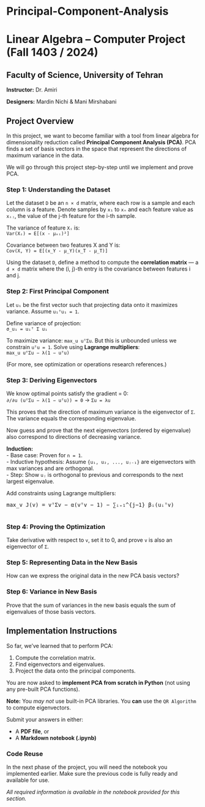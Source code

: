# Principal-Component-Analysis


  <h1>Linear Algebra – Computer Project (Fall 1403 / 2024)</h1>
  <h2>Faculty of Science, University of Tehran</h2>
  <p><strong>Instructor:</strong> Dr. Amiri</p>
  <p><strong>Designers:</strong> Mardin Nichi & Mani Mirshabani</p>

  <h2>Project Overview</h2>
  <p>
    In this project, we want to become familiar with a tool from linear algebra for dimensionality reduction called 
    <strong>Principal Component Analysis (PCA)</strong>. PCA finds a set of basis vectors in the space that represent the 
    directions of maximum variance in the data.
  </p>
  <p>We will go through this project step-by-step until we implement and prove PCA.</p>

  <h3>Step 1: Understanding the Dataset</h3>
  <p>
    Let the dataset <code>D</code> be an <code>n × d</code> matrix, where each row is a sample and each column is a feature. 
    Denote samples by <code>x₁</code> to <code>xₙ</code> and each feature value as <code>xᵢⱼ</code>, the value of the j-th 
    feature for the i-th sample.
  </p>
  <p>
    The variance of feature <code>Xᵢ</code> is:
    <br>
    <code>Var(Xᵢ) = E[(x - μₓᵢ)²]</code>
  </p>
  <p>
    Covariance between two features X and Y is:
    <br>
    <code>Cov(X, Y) = E[(x_Y - μ_Y)(x_T - μ_T)]</code>
  </p>
  <p>
    Using the dataset <code>D</code>, define a method to compute the <strong>correlation matrix</strong> — a 
    <code>d × d</code> matrix where the (i, j)-th entry is the covariance between features i and j.
  </p>

  <h3>Step 2: First Principal Component</h3>
  <p>
    Let <code>u₁</code> be the first vector such that projecting data onto it maximizes variance.
    Assume <code>u₁ᵀu₁ = 1</code>.
  </p>
  <p>
    Define variance of projection:
    <br>
    <code>σ_u₁ = u₁ᵀ Σ u₁</code>
  </p>
  <p>
    To maximize variance: <code>max_u uᵀΣu</code>. But this is unbounded unless we constrain <code>uᵀu = 1</code>.
    Solve using <strong>Lagrange multipliers</strong>:
    <br>
    <code>max_u uᵀΣu − λ(1 − uᵀu)</code>
  </p>
  <p>
    (For more, see optimization or operations research references.)
  </p>

  <h3>Step 3: Deriving Eigenvectors</h3>
  <p>
    We know optimal points satisfy the gradient = 0:
    <br>
    <code>∂/∂u (uᵀΣu − λ(1 − uᵀu)) = 0</code> → <code>Σu = λu</code>
  </p>
  <p>
    This proves that the direction of maximum variance is the eigenvector of <code>Σ</code>.
    The variance equals the corresponding eigenvalue.
  </p>
  <p>
    Now guess and prove that the next eigenvectors (ordered by eigenvalue) also correspond to directions of decreasing variance.
  </p>
  <p>
    <strong>Induction:</strong><br>
    - Base case: Proven for <code>n = 1</code>.<br>
    - Inductive hypothesis: Assume <code>{u₁, u₂, ..., uⱼ₋₁}</code> are eigenvectors with max variances and are orthogonal.<br>
    - Step: Show <code>uⱼ</code> is orthogonal to previous and corresponds to the next largest eigenvalue.
  </p>
  <p>
    Add constraints using Lagrange multipliers:
  </p>
  <pre>
max_v J(v) = vᵀΣv − α(vᵀv − 1) − ∑ᵢ₌₁^{j−1} βᵢ(uᵢᵀv)
  </pre>

  <h3>Step 4: Proving the Optimization</h3>
  <p>
    Take derivative with respect to <code>v</code>, set it to 0, and prove <code>v</code> is also an eigenvector of <code>Σ</code>.
  </p>

  <h3>Step 5: Representing Data in the New Basis</h3>
  <p>How can we express the original data in the new PCA basis vectors?</p>

  <h3>Step 6: Variance in New Basis</h3>
  <p>Prove that the sum of variances in the new basis equals the sum of eigenvalues of those basis vectors.</p>

  <h2>Implementation Instructions</h2>
  <p>
    So far, we’ve learned that to perform PCA:
  </p>
  <ol>
    <li>Compute the correlation matrix.</li>
    <li>Find eigenvectors and eigenvalues.</li>
    <li>Project the data onto the principal components.</li>
  </ol>
  <p>
    You are now asked to <strong>implement PCA from scratch in Python</strong> (not using any pre-built PCA functions).
  </p>
  <p>
    <strong>Note:</strong> You <em>may not</em> use built-in PCA libraries.  
    You <strong>can</strong> use the <code>QR Algorithm</code> to compute eigenvectors.
  </p>
  <p>
    Submit your answers in either:
    <ul>
      <li>A <strong>PDF file</strong>, or</li>
      <li>A <strong>Markdown notebook (.ipynb)</strong></li>
    </ul>
  </p>

  <h3>Code Reuse</h3>
  <p>
    In the next phase of the project, you will need the notebook you implemented earlier.  
    Make sure the previous code is fully ready and available for use.
  </p>

  <p><em>All required information is available in the notebook provided for this section.</em></p>

</body>
</html>
